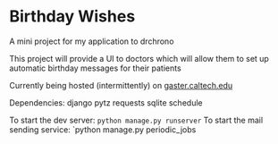 # Birthday Wishes
A mini project for my application to drchrono

This project will provide a UI to doctors which will allow them to set up
automatic birthday messages for their patients

Currently being hosted (intermittently) on [gaster.caltech.edu](http://gaster.caltech.edu)

Dependencies:
django
pytz
requests
sqlite
schedule

To start the dev server:
`python manage.py runserver`
To start the mail sending service:
`python manage.py periodic_jobs
